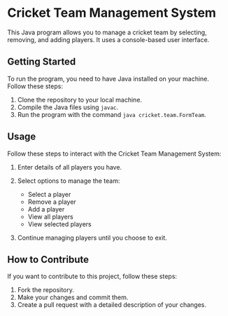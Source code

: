 # Cricket Team Management System

This Java program allows you to manage a cricket team by selecting, removing, and adding players. It uses a console-based user interface.

## Getting Started

To run the program, you need to have Java installed on your machine. Follow these steps:

1. Clone the repository to your local machine.
2. Compile the Java files using `javac`.
3. Run the program with the command `java cricket.team.FormTeam`.

## Usage

Follow these steps to interact with the Cricket Team Management System:

1. Enter details of all players you have.
2. Select options to manage the team:
   - Select a player
   - Remove a player
   - Add a player
   - View all players
   - View selected players

3. Continue managing players until you choose to exit.

## How to Contribute

If you want to contribute to this project, follow these steps:

1. Fork the repository.
2. Make your changes and commit them.
3. Create a pull request with a detailed description of your changes.

